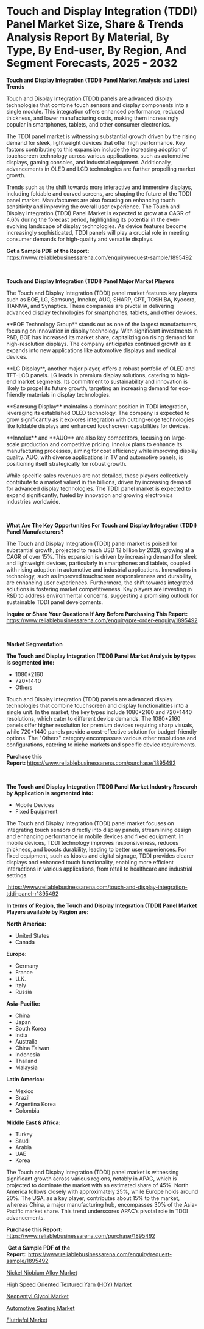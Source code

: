 <p><h1>Touch and Display Integration (TDDI) Panel Market Size, Share & Trends Analysis Report By Material, By Type, By End-user, By Region, And Segment Forecasts, 2025 - 2032</h1></p><p><strong>Touch and Display Integration (TDDI) Panel Market Analysis and Latest Trends</strong></p>
<p><p>Touch and Display Integration (TDDI) panels are advanced display technologies that combine touch sensors and display components into a single module. This integration offers enhanced performance, reduced thickness, and lower manufacturing costs, making them increasingly popular in smartphones, tablets, and other consumer electronics.</p><p>The TDDI panel market is witnessing substantial growth driven by the rising demand for sleek, lightweight devices that offer high performance. Key factors contributing to this expansion include the increasing adoption of touchscreen technology across various applications, such as automotive displays, gaming consoles, and industrial equipment. Additionally, advancements in OLED and LCD technologies are further propelling market growth.</p><p>Trends such as the shift towards more interactive and immersive displays, including foldable and curved screens, are shaping the future of the TDDI panel market. Manufacturers are also focusing on enhancing touch sensitivity and improving the overall user experience. The Touch and Display Integration (TDDI) Panel Market is expected to grow at a CAGR of 4.6% during the forecast period, highlighting its potential in the ever-evolving landscape of display technologies. As device features become increasingly sophisticated, TDDI panels will play a crucial role in meeting consumer demands for high-quality and versatile displays.</p></p>
<p><strong>Get a Sample PDF of the Report:&nbsp;</strong> <a href="https://www.reliablebusinessarena.com/enquiry/request-sample/1895492?utm_campaign=2194&utm_medium=2&utm_source=Github&utm_content=ia&utm_term=04022025&utm_id=touch-and-display-integration-tddi-panel">https://www.reliablebusinessarena.com/enquiry/request-sample/1895492</a></p>
<p>&nbsp;</p>
<p><strong>Touch and Display Integration (TDDI) Panel Major Market Players</strong></p>
<p><p>The Touch and Display Integration (TDDI) panel market features key players such as BOE, LG, Samsung, Innolux, AUO, SHARP, CPT, TOSHIBA, Kyocera, TIANMA, and Synaptics. These companies are pivotal in delivering advanced display technologies for smartphones, tablets, and other devices.</p><p>**BOE Technology Group** stands out as one of the largest manufacturers, focusing on innovation in display technology. With significant investments in R&D, BOE has increased its market share, capitalizing on rising demand for high-resolution displays. The company anticipates continued growth as it expands into new applications like automotive displays and medical devices.</p><p>**LG Display**, another major player, offers a robust portfolio of OLED and TFT-LCD panels. LG leads in premium display solutions, catering to high-end market segments. Its commitment to sustainability and innovation is likely to propel its future growth, targeting an increasing demand for eco-friendly materials in display technologies.</p><p>**Samsung Display** maintains a dominant position in TDDI integration, leveraging its established OLED technology. The company is expected to grow significantly as it explores integration with cutting-edge technologies like foldable displays and enhanced touchscreen capabilities for devices.</p><p>**Innolux** and **AUO** are also key competitors, focusing on large-scale production and competitive pricing. Innolux plans to enhance its manufacturing processes, aiming for cost efficiency while improving display quality. AUO, with diverse applications in TV and automotive panels, is positioning itself strategically for robust growth.</p><p>While specific sales revenues are not detailed, these players collectively contribute to a market valued in the billions, driven by increasing demand for advanced display technologies. The TDDI panel market is expected to expand significantly, fueled by innovation and growing electronics industries worldwide.</p></p>
<p>&nbsp;</p>
<p><strong>What Are The Key Opportunities For Touch and Display Integration (TDDI) Panel Manufacturers?</strong></p>
<p><p>The Touch and Display Integration (TDDI) panel market is poised for substantial growth, projected to reach USD 12 billion by 2028, growing at a CAGR of over 15%. This expansion is driven by increasing demand for sleek and lightweight devices, particularly in smartphones and tablets, coupled with rising adoption in automotive and industrial applications. Innovations in technology, such as improved touchscreen responsiveness and durability, are enhancing user experiences. Furthermore, the shift towards integrated solutions is fostering market competitiveness. Key players are investing in R&D to address environmental concerns, suggesting a promising outlook for sustainable TDDI panel developments.</p></p>
<p><strong>Inquire or Share Your Questions If Any Before Purchasing This Report:</strong> <a href="https://www.reliablebusinessarena.com/enquiry/pre-order-enquiry/1895492?utm_campaign=2194&utm_medium=2&utm_source=Github&utm_content=ia&utm_term=04022025&utm_id=touch-and-display-integration-tddi-panel">https://www.reliablebusinessarena.com/enquiry/pre-order-enquiry/1895492</a></p>
<p>&nbsp;</p>
<p><strong>Market Segmentation</strong></p>
<p><strong>The Touch and Display Integration (TDDI) Panel Market Analysis by types is segmented into:</strong></p>
<p><ul><li>1080*2160</li><li>720*1440</li><li>Others</li></ul></p>
<p><p>Touch and Display Integration (TDDI) panels are advanced display technologies that combine touchscreen and display functionalities into a single unit. In the market, the key types include 1080*2160 and 720*1440 resolutions, which cater to different device demands. The 1080*2160 panels offer higher resolution for premium devices requiring sharp visuals, while 720*1440 panels provide a cost-effective solution for budget-friendly options. The "Others" category encompasses various other resolutions and configurations, catering to niche markets and specific device requirements.</p></p>
<p><strong>Purchase this Report:&nbsp;</strong><a href="https://www.reliablebusinessarena.com/purchase/1895492?utm_campaign=2194&utm_medium=2&utm_source=Github&utm_content=ia&utm_term=04022025&utm_id=touch-and-display-integration-tddi-panel">https://www.reliablebusinessarena.com/purchase/1895492</a></p>
<p>&nbsp;</p>
<p><strong>The Touch and Display Integration (TDDI) Panel Market Industry Research by Application is segmented into:</strong></p>
<p><ul><li>Mobile Devices</li><li>Fixed Equipment</li></ul></p>
<p><p>The Touch and Display Integration (TDDI) panel market focuses on integrating touch sensors directly into display panels, streamlining design and enhancing performance in mobile devices and fixed equipment. In mobile devices, TDDI technology improves responsiveness, reduces thickness, and boosts durability, leading to better user experiences. For fixed equipment, such as kiosks and digital signage, TDDI provides clearer displays and enhanced touch functionality, enabling more efficient interactions in various applications, from retail to healthcare and industrial settings.</p></p>
<p><a href="https://www.reliablebusinessarena.com/touch-and-display-integration-tddi-panel-r1895492?utm_campaign=2194&utm_medium=2&utm_source=Github&utm_content=ia&utm_term=04022025&utm_id=touch-and-display-integration-tddi-panel">&nbsp;https://www.reliablebusinessarena.com/touch-and-display-integration-tddi-panel-r1895492</a></p>
<p><strong>In terms of Region, the Touch and Display Integration (TDDI) Panel Market Players available by Region are:</strong></p>
<p>
    <p> <strong> North America: </strong>
        <ul>
            <li>United States</li>
            <li>Canada</li>
        </ul>
        </p> 
    <p> <strong> Europe: </strong>
        <ul>
            <li>Germany</li>
            <li>France</li>
            <li>U.K.</li>
            <li>Italy</li>
            <li>Russia</li>
        </ul>
        </p> 
    <p> <strong> Asia-Pacific: </strong>
        <ul>
            <li>China</li>
            <li>Japan</li>
            <li>South Korea</li>
            <li>India</li>
            <li>Australia</li>
            <li>China Taiwan</li>
            <li>Indonesia</li>
            <li>Thailand</li>
            <li>Malaysia</li>
        </ul>
        </p> 
    <p> <strong> Latin America: </strong>
        <ul>
            <li>Mexico</li>
            <li>Brazil</li>
            <li>Argentina Korea</li>
            <li>Colombia</li>
        </ul>
        </p> 
    <p> <strong> Middle East & Africa: </strong>
        <ul>
            <li>Turkey</li>
            <li>Saudi</li>
            <li>Arabia</li>
            <li>UAE</li>
            <li>Korea</li>
        </ul>
    </p>
    </p>
<p><p>The Touch and Display Integration (TDDI) panel market is witnessing significant growth across various regions, notably in APAC, which is projected to dominate the market with an estimated share of 45%. North America follows closely with approximately 25%, while Europe holds around 20%. The USA, as a key player, contributes about 15% to the market, whereas China, a major manufacturing hub, encompasses 30% of the Asia-Pacific market share. This trend underscores APAC’s pivotal role in TDDI advancements.</p></p>
<p><strong>Purchase this Report: </strong><a href="https://www.reliablebusinessarena.com/purchase/1895492?utm_campaign=2194&utm_medium=2&utm_source=Github&utm_content=ia&utm_term=04022025&utm_id=touch-and-display-integration-tddi-panel">https://www.reliablebusinessarena.com/purchase/1895492</a></p>
<p>&nbsp;<strong>Get a Sample PDF of the Report:&nbsp;&nbsp;</strong><a href="https://www.reliablebusinessarena.com/enquiry/request-sample/1895492?utm_campaign=2194&utm_medium=2&utm_source=Github&utm_content=ia&utm_term=04022025&utm_id=touch-and-display-integration-tddi-panel">https://www.reliablebusinessarena.com/enquiry/request-sample/1895492</a></p>
<p><strong></strong></p>
<p><p><a href="https://www.linkedin.com/pulse/global-nickel-niobium-alloy-market-report-2025-2032-size-6r50c?utm_campaign=2194&utm_medium=2&utm_source=Github&utm_content=ia&utm_term=04022025&utm_id=touch-and-display-integration-tddi-panel">Nickel Niobium Alloy Market</a></p><p><a href="https://github.com/gukenneth26571/Market-Research-Report-List-1/blob/main/high-speed-oriented-textured-yarn-hoy-market.md?utm_campaign=2194&utm_medium=2&utm_source=Github&utm_content=ia&utm_term=04022025&utm_id=touch-and-display-integration-tddi-panel">High Speed Oriented Textured Yarn (HOY) Market</a></p><p><a href="https://www.linkedin.com/pulse/growth-trajectory-neopentyl-glycol-market-2025-2032-projected-fuptf?utm_campaign=2194&utm_medium=2&utm_source=Github&utm_content=ia&utm_term=04022025&utm_id=touch-and-display-integration-tddi-panel">Neopentyl Glycol Market</a></p><p><a href="https://www.linkedin.com/pulse/exploring-potential-automotive-seating-marketthe-upcoming-djbuc?utm_campaign=2194&utm_medium=2&utm_source=Github&utm_content=ia&utm_term=04022025&utm_id=touch-and-display-integration-tddi-panel">Automotive Seating Market</a></p><p><a href="https://www.linkedin.com/pulse/growth-segmentation-69-cagr-forecast-flutriafol-market-2025-2032-6q1bc?utm_campaign=2194&utm_medium=2&utm_source=Github&utm_content=ia&utm_term=04022025&utm_id=touch-and-display-integration-tddi-panel">Flutriafol Market</a></p></p>